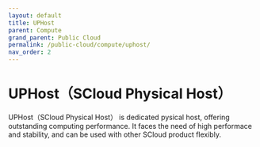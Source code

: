 ```yaml
---
layout: default
title: UPHost
parent: Compute
grand_parent: Public Cloud
permalink: /public-cloud/compute/uphost/
nav_order: 2
---
```


# UPHost（SCloud Physical Host）

UPHost（SCloud Physical Host） is dedicated pysical host, offering outstanding computing performance. It faces the need of high performace and stability, and can be used with other SCloud product flexibly.